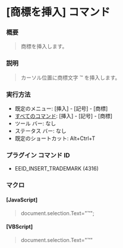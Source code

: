 # \[商標を挿入\] コマンド

### 概要

> 商標を挿入します。

### 説明

> カーソル位置に商標文字 ™ を挿入します。

### 実行方法

- 既定のメニュー: \[挿入\] \- \[記号\] \- \[商標\]
- [すべてのコマンド](../../glossary/allcommands): \[挿入\] \- \[記号\] \- \[商標\]
- ツール バー: なし
- ステータス バー: なし
- 既定のショートカット: Alt+Ctrl+T

### プラグイン コマンド ID

- EEID\_INSERT\_TRADEMARK (4316)

### マクロ

#### \[JavaScript\]

> document.selection.Text="™";

#### \[VBScript\]

> document.selection.Text="™"